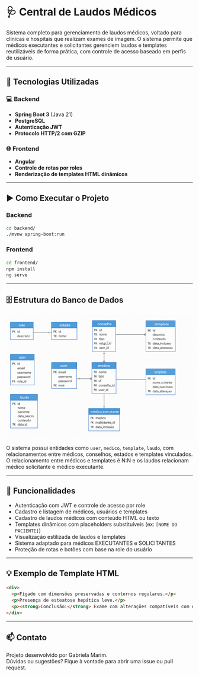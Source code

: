 # 🩺 Central de Laudos Médicos

Sistema completo para gerenciamento de laudos médicos, voltado para clínicas e hospitais que realizam exames de imagem. O sistema permite que médicos executantes e solicitantes gerenciem laudos e templates reutilizáveis de forma prática, com controle de acesso baseado em perfis de usuário.

---

## 🔧 Tecnologias Utilizadas

### 💻 Backend
- **Spring Boot 3** (Java 21)
- **PostgreSQL**
- **Autenticação JWT**
- **Protocolo HTTP/2 com GZIP**

### 🌐 Frontend
- **Angular**
- **Controle de rotas por roles**
- **Renderização de templates HTML dinâmicos**

---

## ▶️ Como Executar o Projeto

### Backend

```bash
cd backend/
./mvnw spring-boot:run
```

### Frontend

```bash
cd frontend/
npm install
ng serve
```

---

## 🗄️ Estrutura do Banco de Dados

![Diagrama ER do banco de dados](docs/der.png)

O sistema possui entidades como `user`, `medico`, `template`, `laudo`, com relacionamentos entre médicos, conselhos, estados e templates vinculados. O relacionamento entre médicos e templates é N:N e os laudos relacionam médico solicitante e médico executante.

---

## 🚀 Funcionalidades

- Autenticação com JWT e controle de acesso por role
- Cadastro e listagem de médicos, usuários e templates
- Cadastro de laudos médicos com conteúdo HTML ou texto
- Templates dinâmicos com placeholders substituíveis (ex: `[NOME DO PACIENTE]`)
- Visualização estilizada de laudos e templates
- Sistema adaptado para médicos EXECUTANTES e SOLICITANTES
- Proteção de rotas e botões com base na role do usuário

---

## 💡 Exemplo de Template HTML

```html
<div>
  <p>Fígado com dimensões preservadas e contornos regulares.</p>
  <p>Presença de esteatose hepática leve.</p>
  <p><strong>Conclusão:</strong> Exame com alterações compatíveis com esteatose leve.</p>
</div>
```

---

## 📫 Contato

Projeto desenvolvido por Gabriela Marim.  
Dúvidas ou sugestões? Fique à vontade para abrir uma issue ou pull request.
